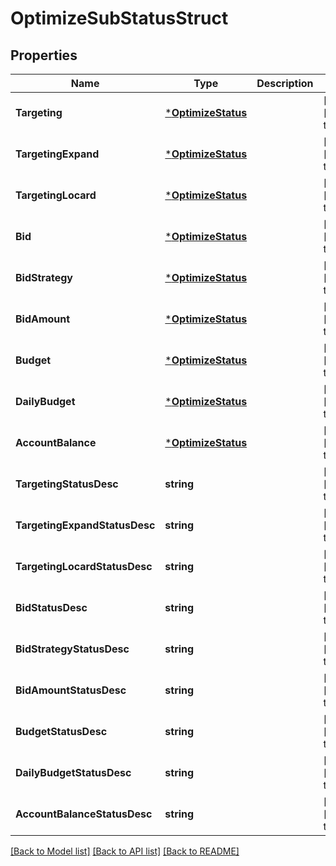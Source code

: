 # OptimizeSubStatusStruct

## Properties
Name | Type | Description | Notes
------------ | ------------- | ------------- | -------------
**Targeting** | [***OptimizeStatus**](OptimizeStatus.md) |  | [optional] [default to null]
**TargetingExpand** | [***OptimizeStatus**](OptimizeStatus.md) |  | [optional] [default to null]
**TargetingLocard** | [***OptimizeStatus**](OptimizeStatus.md) |  | [optional] [default to null]
**Bid** | [***OptimizeStatus**](OptimizeStatus.md) |  | [optional] [default to null]
**BidStrategy** | [***OptimizeStatus**](OptimizeStatus.md) |  | [optional] [default to null]
**BidAmount** | [***OptimizeStatus**](OptimizeStatus.md) |  | [optional] [default to null]
**Budget** | [***OptimizeStatus**](OptimizeStatus.md) |  | [optional] [default to null]
**DailyBudget** | [***OptimizeStatus**](OptimizeStatus.md) |  | [optional] [default to null]
**AccountBalance** | [***OptimizeStatus**](OptimizeStatus.md) |  | [optional] [default to null]
**TargetingStatusDesc** | **string** |  | [optional] [default to null]
**TargetingExpandStatusDesc** | **string** |  | [optional] [default to null]
**TargetingLocardStatusDesc** | **string** |  | [optional] [default to null]
**BidStatusDesc** | **string** |  | [optional] [default to null]
**BidStrategyStatusDesc** | **string** |  | [optional] [default to null]
**BidAmountStatusDesc** | **string** |  | [optional] [default to null]
**BudgetStatusDesc** | **string** |  | [optional] [default to null]
**DailyBudgetStatusDesc** | **string** |  | [optional] [default to null]
**AccountBalanceStatusDesc** | **string** |  | [optional] [default to null]

[[Back to Model list]](../README.md#documentation-for-models) [[Back to API list]](../README.md#documentation-for-api-endpoints) [[Back to README]](../README.md)


